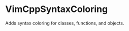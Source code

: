 VimCppSyntaxColoring
====================

Adds syntax coloring for classes, functions, and objects.

